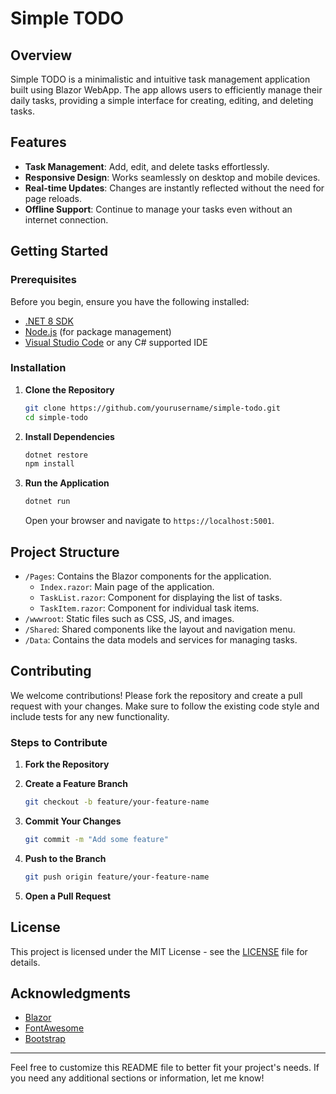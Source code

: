 # Simple TODO

## Overview

Simple TODO is a minimalistic and intuitive task management application built using Blazor WebApp. The app allows users to efficiently manage their daily tasks, providing a simple interface for creating, editing, and deleting tasks.

## Features

- **Task Management**: Add, edit, and delete tasks effortlessly.
- **Responsive Design**: Works seamlessly on desktop and mobile devices.
- **Real-time Updates**: Changes are instantly reflected without the need for page reloads.
- **Offline Support**: Continue to manage your tasks even without an internet connection.

## Getting Started

### Prerequisites

Before you begin, ensure you have the following installed:

- [.NET 8 SDK](https://dotnet.microsoft.com/download/dotnet/8.0)
- [Node.js](https://nodejs.org/) (for package management)
- [Visual Studio Code](https://code.visualstudio.com/) or any C# supported IDE

### Installation

1. **Clone the Repository**

   ```sh
   git clone https://github.com/yourusername/simple-todo.git
   cd simple-todo
   ```

2. **Install Dependencies**

   ```sh
   dotnet restore
   npm install
   ```

3. **Run the Application**

   ```sh
   dotnet run
   ```

   Open your browser and navigate to `https://localhost:5001`.

## Project Structure

- `/Pages`: Contains the Blazor components for the application.
  - `Index.razor`: Main page of the application.
  - `TaskList.razor`: Component for displaying the list of tasks.
  - `TaskItem.razor`: Component for individual task items.
- `/wwwroot`: Static files such as CSS, JS, and images.
- `/Shared`: Shared components like the layout and navigation menu.
- `/Data`: Contains the data models and services for managing tasks.

## Contributing

We welcome contributions! Please fork the repository and create a pull request with your changes. Make sure to follow the existing code style and include tests for any new functionality.

### Steps to Contribute

1. **Fork the Repository**
2. **Create a Feature Branch**

   ```sh
   git checkout -b feature/your-feature-name
   ```

3. **Commit Your Changes**

   ```sh
   git commit -m "Add some feature"
   ```

4. **Push to the Branch**

   ```sh
   git push origin feature/your-feature-name
   ```

5. **Open a Pull Request**

## License

This project is licensed under the MIT License - see the [LICENSE](LICENSE) file for details.

## Acknowledgments

- [Blazor](https://dotnet.microsoft.com/apps/aspnet/web-apps/blazor)
- [FontAwesome](https://fontawesome.com/)
- [Bootstrap](https://getbootstrap.com/)

---

Feel free to customize this README file to better fit your project's needs. If you need any additional sections or information, let me know!